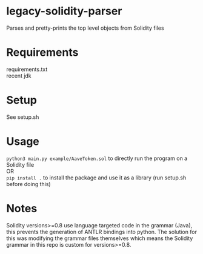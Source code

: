 # legacy-solidity-parser

Parses and pretty-prints the top level objects from Solidity files

# Requirements
requirements.txt<br>
recent jdk

# Setup

See setup.sh

# Usage

`python3 main.py example/AaveToken.sol` to directly run the program on a Solidity file
<br>
OR
<br>
`pip install .` to install the package and use it as a library (run setup.sh before doing this)

# Notes

Solidity versions>=0.8 use language targeted code in the grammar (Java), this prevents
the generation of ANTLR bindings into python. The solution for this was modifying the grammar files
themselves which means the Solidity grammar in this repo is custom for versions>=0.8.
